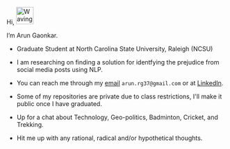 Hi, <img src="https://raw.githubusercontent.com/nixin72/nixin72/master/wave.gif" alt="Waving hand animated gif" height="40" width="40" /> 

I’m Arun Gaonkar.

* Graduate Student at North Carolina State University, Raleigh (NCSU) 

* I am researching on finding a solution for identfying the prejudice from social media posts using NLP.

* You can reach me through my [email](mailto:arun.rg37@gmail.com) `arun.rg37@gmail.com` or at [LinkedIn](https://www.linkedin.com/in/arun-gaonkar).

* Some of my repositories are private due to class restrictions, I'll make it public once I have graduated.

* Up for a chat about Technology, Geo-politics, Badminton, Cricket, and Trekking.

* Hit me up with any rational, radical and/or hypothetical thoughts.
